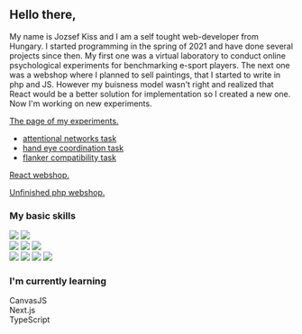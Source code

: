 ##  Hello there,

My name is Jozsef Kiss and I am a self tought web-developer from Hungary. I started programming in the spring of 2021 and have done several projects since then. My first one was a virtual laboratory to conduct online psychological experiments for benchmarking e-sport players. The next one was a webshop where I planned to sell paintings, that I started to write in php and JS. However my buisness model wasn't right and realized that React would be a better solution for implementation so I created a new one. Now I'm working on new experiments. 

[The page of my experiments.](http://esportmetrics.hu/kiserletek.html)
- [attentional networks task](https://github.com/silentstorm902/My-Projects/tree/master/esportmetrics/networks)
- [hand eye coordination task](https://github.com/silentstorm902/My-Projects/tree/master/esportmetrics/hand_eye)
- [flanker compatibility task](https://github.com/silentstorm902/My-Projects/tree/master/esportmetrics/flanker)

[React webshop.](https://aqueous-shelf-59835.herokuapp.com/)

[Unfinished php webshop.](https://dry-earth-95951.herokuapp.com/)

### My basic skills 

![](https://img.shields.io/badge/HTML5-E34F26?style=for-the-badge&logo=html5&logoColor=white)
![](https://img.shields.io/badge/JavaScript-323330?style=for-the-badge&logo=javascript&logoColor=F7DF1E)
 </br>
![](https://img.shields.io/badge/CSS-239120?&style=for-the-badge&logo=css3&logoColor=white)
![](https://img.shields.io/badge/Bootstrap-563D7C?style=for-the-badge&logo=bootstrap&logoColor=white)
![](https://img.shields.io/badge/Sass-CC6699?style=for-the-badge&logo=sass&logoColor=white)
 </br>
![](https://img.shields.io/badge/React-20232A?style=for-the-badge&logo=react&logoColor=61DAFB)
![](https://img.shields.io/badge/Node.js-43853D?style=for-the-badge&logo=node.js&logoColor=white)
![](https://img.shields.io/badge/Express.js-404D59?style=for-the-badge)
![](https://img.shields.io/badge/MongoDB-4EA94B?style=for-the-badge&logo=mongodb&logoColor=white)

### I'm currently learning

CanvasJS  </br>
Next.js  </br>
TypeScript  </br>



